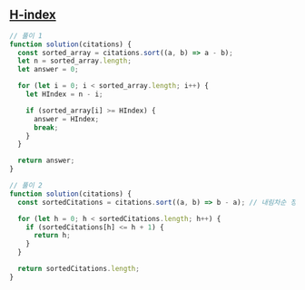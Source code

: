 ## <a href='https://school.programmers.co.kr/learn/courses/30/lessons/42747'>H-index</a>

```javascript
// 풀이 1
function solution(citations) {
  const sorted_array = citations.sort((a, b) => a - b);
  let n = sorted_array.length;
  let answer = 0;

  for (let i = 0; i < sorted_array.length; i++) {
    let HIndex = n - i;

    if (sorted_array[i] >= HIndex) {
      answer = HIndex;
      break;
    }
  }

  return answer;
}

// 풀이 2
function solution(citations) {
  const sortedCitations = citations.sort((a, b) => b - a); // 내림차순 정렬

  for (let h = 0; h < sortedCitations.length; h++) {
    if (sortedCitations[h] <= h + 1) {
      return h;
    }
  }

  return sortedCitations.length;
}
```
